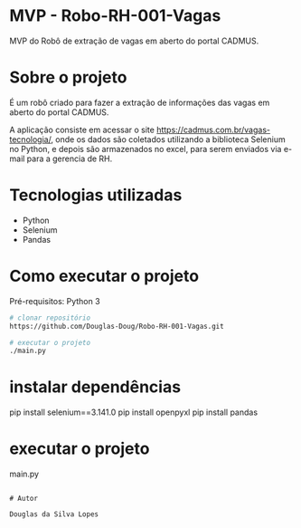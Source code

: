 # MVP - Robo-RH-001-Vagas
MVP do Robô de extração de vagas em aberto do portal CADMUS.

# Sobre o projeto

É um robô criado para fazer a extração de informações das vagas em aberto do portal CADMUS.

A aplicação consiste em acessar o site https://cadmus.com.br/vagas-tecnologia/, onde os dados são coletados utilizando a biblioteca Selenium no Python, e depois são armazenados no excel, para serem enviados via e-mail para a gerencia de RH.


# Tecnologias utilizadas
- Python
- Selenium
- Pandas
# Como executar o projeto
Pré-requisitos: Python 3

```bash
# clonar repositório
https://github.com/Douglas-Doug/Robo-RH-001-Vagas.git

# executar o projeto
./main.py
```

# instalar dependências
pip install selenium==3.141.0
pip install openpyxl
pip install pandas

# executar o projeto
main.py
```

# Autor

Douglas da Silva Lopes
